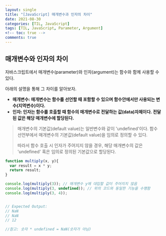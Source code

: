 ```yaml
---
layout: single
title: "[JavaScript] 매개변수과 인자의 차이"
date: 2021-08-30
categories: [TIL, JavaScript]
tags: [TIL, JavaScript, Parameter, Argument]
<!-- toc: true -->
comments: true
---
```


## 매개변수와 인자의 차이
자바스크립트에서 매개변수(parameter)와 인자(argument)는 함수와 함께 사용할 수 있다. 

아래의 설명을 통해 그 차이를 알아보자. 

- **매개변수: 매개변수는 함수를 선언할 때 포함할 수 있으며 함수안에서만 사용되는 변수(지역변수)이다.** 
- **인자: 인자는 함수를 호출할 때 함수의 매개변수로 전달하는 값(data)자체이다. 전달된 값은 해당 매개변수에 할당된다.** 

> 매개변수의 기본값(default value)는 일반변수와 같이 'undefined'이다. 함수 선언부에서 매개변수의 기본값(default value)을 임의로 정의할 수 있다. 
> 
> 따라서 함수 호출 시 인자가 주어지지 않을 경우, 해당 매개변수의 값은 'undefined' 혹은 임의로 정의된 기본값으로 할당된다. 

```javascript
function multiply(x, y){
  var result = x * y;
  return result;
}

console.log(multiply(3)); // 매개변수 y에 대입할 값이 주어지지 않음
console.log(multiply(3, undefined)); // 위의 코드와 동일한 기능을 수행함
console.log(multiply(3, 4));


// Expected Output:
// NaN
// NaN
// 12

//참고: 숫자 * undefined = NaN(숫자가 아님)
```
